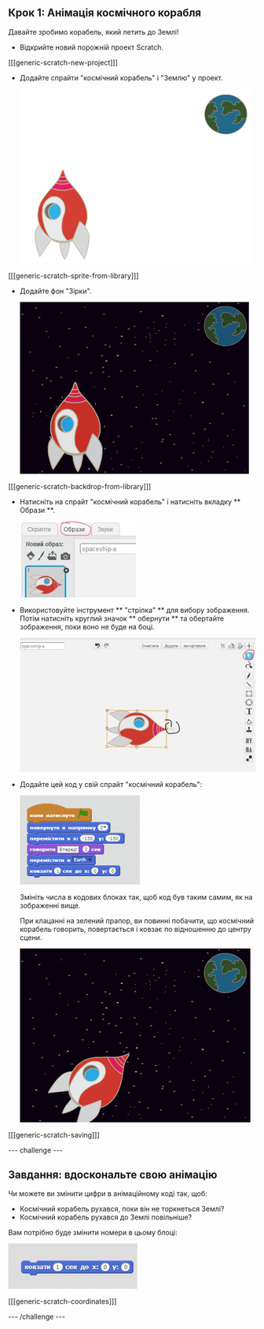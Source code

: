 ## Крок 1: Анімація космічного корабля

Давайте зробимо корабель, який летить до Землі!

+ Відкрийте новий порожній проект Scratch.

[[[generic-scratch-new-project]]]

+ Додайте спрайти "космічний корабель" і "Землю" у проект.
    
    ![Космічний корабель і спрайт Землі](images/space-sprites.png)

[[[generic-scratch-sprite-from-library]]]

+ Додайте фон "Зірки".
    
    ![Космічний фон](images/space-backdrop.png)

[[[generic-scratch-backdrop-from-library]]]

+ Натисніть на спрайт "космічний корабель" і натисніть вкладку ** Образи **.
    
    ![Спрайт костюм](images/space-costume.png)

+ Використовуйте інструмент ** "стрілка" ** для вибору зображення. Потім натисніть круглий значок ** обернути ** та обертайте зображення, поки воно не буде на боці.
    
    ![Обертання костюма](images/space-rotate.png)

+ Додайте цей код у свій спрайт "космічний корабель":
    
    ![Код космічного корабля](images/space-animate.png)
    
    Змініть числа в кодових блоках так, щоб код був таким самим, як на зображенні вище.
    
    При клацанні на зелений прапор, ви повинні побачити, що космічний корабель говорить, повертається і ковзає по відношенню до центру сцени.
    
    ![Тестування анімації космічного корабля](images/space-animate-stage.png)

[[[generic-scratch-saving]]]

\--- challenge \---

## Завдання: вдоскональте свою анімацію

Чи можете ви змінити цифри в анімаційному коді так, щоб:

+ Космічний корабель рухався, поки він не торкнеться Землі?
+ Космічний корабель рухався до Землі повільніше?

Вам потрібно буде змінити номери в цьому блоці:

![Блок ковзання](images/space-glide.png)

[[[generic-scratch-coordinates]]]

\--- /challenge \---